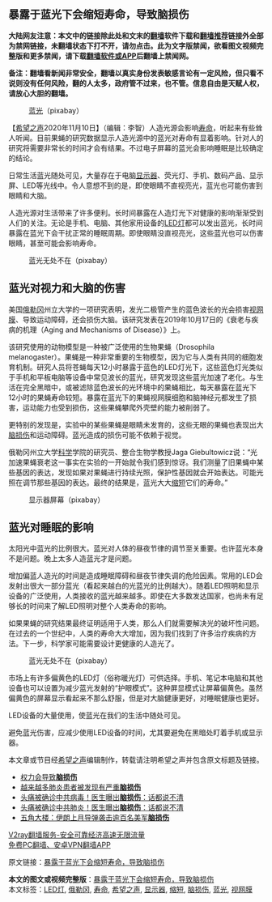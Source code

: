  <h2>暴露于蓝光下会缩短寿命，导致脑损伤</h2> <p class="notice"><b>大陆网友注意：本文中的链接除此处和文末的<a href="https://github.com/bannedbook/fanqiang" >翻墙</a>软件下载和<a href="https://github.com/killgcd/justmysocks/blob/master/README.md">翻墙推荐</a>链接外全部为禁网链接，未翻墙状态下打不开，请勿点击。此为文字版禁闻，欲看图文视频完整版和更多禁闻，请下载<a href="https://github.com/bannedbook/fanqiang">翻墙软件或APP</a>后翻墙上禁闻网。</p><p>备注：翻墙看新闻非常安全，翻墙以真实身份发表敏感言论有一定风险，但只看不说则没有任何风险，翻的人太多，政府管不过来，也不管。信息自由是天赋人权，请放心大胆的翻墙。</b></p>  <div class="entry"> <figure><figcaption><a href="https://www.bannedbook.org/bnews/tag/%E8%93%9D%E5%85%89/" class="st_tag internal_tag" rel="tag" title="标签 蓝光 下的日志">蓝光</a>（pixabay）</figcaption></figure> <p>【<span class='wp_keywordlink_affiliate'><a href="https://www.soundofhope.org" title="希望之声" target="_blank">希望之声</a></span>2020年11月10日】（编辑：李智）人造光源会影响<a href="https://www.bannedbook.org/bnews/tag/%E5%AF%BF%E5%91%BD/" class="st_tag internal_tag" rel="tag" title="标签 寿命 下的日志">寿命</a>，听起来有些耸人听闻。目前果蝇的研究数据显示人造光源中的蓝光对寿命有显着影响。针对人的研究将需要非常长的时间才会有结果。不过电子屏幕的蓝光会影响睡眠是比较确定的结论。</p> <p>日常生活蓝光随处可见，大量存在于电脑<a href="https://www.bannedbook.org/bnews/tag/%e6%98%be%e7%a4%ba%e5%99%a8/" class="st_tag internal_tag" rel="tag" title="标签 显示器 下的日志">显示器</a>、荧光灯、手机、数码产品、显示屏、LED等光线中。令人意想不到的是，即使眼睛不直视亮光，蓝光也可能伤害到眼睛和大脑。</p> <p>人造光源对生活带来了许多便利。长时间暴露在人造灯光下对健康的影响渐渐受到人们的关注。无论是手机、电脑、其他家用设备的<a href="https://www.bannedbook.org/bnews/tag/LED%E7%81%AF/" class="st_tag internal_tag" rel="tag" title="标签 LED灯 下的日志">LED灯</a>都可以发出蓝光，长时间暴露在蓝光下会干扰正常的睡眠周期。即使眼睛没直视亮光，这些蓝光也可以伤害眼睛，甚至可能会影响寿命。</p>  <figure><figcaption>蓝光无处不在（pixabay）</figcaption></figure> <h2>蓝光对视力和大脑的伤害</h2> <p>美国<a href="https://www.bannedbook.org/bnews/tag/%E4%BF%84%E5%8B%92%E5%86%88/" class="st_tag internal_tag" rel="tag" title="标签 俄勒冈 下的日志">俄勒冈</a>州立大学的一项研究表明，发光二极管产生的蓝色波长的光会损害<a href="https://www.bannedbook.org/bnews/tag/%E8%A7%86%E7%BD%91%E8%86%9C/" class="st_tag internal_tag" rel="tag" title="标签 视网膜 下的日志">视网膜</a>、导致运动障碍，还会损伤大脑。该研究发表在2019年10月17日的《衰老与疾病的机理（Aging and Mechanisms of Disease）》上。</p> <p>该研究使用的动物模型是一种被广泛使用的生物果蝇（Drosophila melanogaster）。果蝇是一种非常重要的生物模型，因为它与人类有共同的细胞发育机制。研究人员将苍蝇每天12小时暴露于蓝色的LED灯光下，这些蓝色灯光类似于手机和平板电脑等设备中常见波长的蓝光，研究发现这些蓝光加速了老化。与生活在完全黑暗中，或被滤除蓝色波长的光环境中的果蝇相比，每天暴露在蓝光下12小时的果蝇寿命较短。暴露在蓝光下的果蝇视网膜细胞和脑神经元都发生了损害，运动能力也受到损伤，这些果蝇攀爬外壳壁的能力被削弱了。</p> <p>更特别的发现是，实验中的某些果蝇是眼睛未发育的，这些无眼的果蝇也表现出大<a href="https://www.bannedbook.org/bnews/tag/%E8%84%91%E6%8D%9F%E4%BC%A4/" class="st_tag internal_tag" rel="tag" title="标签 脑损伤 下的日志">脑损伤</a>和运动障碍。蓝光造成的损伤可能不依赖于视觉。</p>  <p>俄勒冈州立大学<span class='wp_keywordlink'><a href="https://www.bannedbook.org/forum11/topic309.html" title="禁片：“科学”的棍子" target="_blank">科学</a></span>学院的研究员、整合生物学教授Jaga Giebultowicz说：“光加速果蝇衰老这一事实在实验的一开始就令我们感到惊讶。我们测量了旧果蝇中某些基因的表达，发现如果对果蝇进行持续光照，保护性基因就会开始表达。可能光照在调节那些基因的表达。最终的结果是，蓝光大大<a href="https://www.bannedbook.org/bnews/tag/%E7%BC%A9%E7%9F%AD/" class="st_tag internal_tag" rel="tag" title="标签 缩短 下的日志">缩短</a>它们的寿命。”</p> <figure><figcaption>显示器屏幕（pixabay）</figcaption></figure> <h2>蓝光对睡眠的影响</h2> <p>太阳光中蓝光的比例很大。蓝光对人体的昼夜节律的调节至关重要。也许蓝光本身不是问题。晚上太多人造蓝光才是问题。</p> <p>增加偏蓝人造光的时间是造成睡眠障碍和昼夜节律失调的危险因素。常用的LED会发射出很大一部分蓝光（看起来越白的光蓝光的比例越大）。随着LED照明和显示设备的广泛使用，人类接收的蓝光越来越多。即使在大多数发达国家，也尚未有足够长的时间来了解LED照明对整个人类寿命的影响。</p>  <p>如果果蝇的研究结果最终证明适用于人类，那么人们就需要解决光的破坏性问题。在过去的一个世纪中，人类的寿命大大增加，因为我们找到了许多治疗疾病的方法。下一步，科学家可能需要设计更健康的人造光了。</p> <figure><figcaption>蓝光无处不在（pixabay）</figcaption></figure> <p>市场上有许多偏黄色的LED灯（俗称暖光灯）可供选择。手机、笔记本电脑和其他设备也可以设置为减少蓝光发射的“护眼模式”。这种屏显模式让屏幕偏黄色。虽然偏黄色的屏幕显示看起来不那么舒服，但是对大脑健康更好，对睡眠健康也更好。</p> <p>LED设备的大量使用，使蓝光在我们的生活中随处可见。</p>  <p>避免蓝光伤害，应减少使用LED设备的时间，尤其要避免在黑暗处盯着手机或显示器。</p> <p>本文章或节目经<a href="https://www.bannedbook.org/bnews/tag/%e5%b8%8c%e6%9c%9b%e4%b9%8b%e5%a3%b0/" class="st_tag internal_tag" rel="tag" title="标签 希望之声 下的日志">希望之声</a>编辑制作，转载请注明希望之声并包含原文标题及链接。</p> <ul class='op-related-articles' title='相关阅读'> <li><a href='https://www.bannedbook.org/bnews/comments/20200221/1368648.html' target='_blank'>权力会导致<b>脑损伤</b></a></li> <li><a href='https://www.bannedbook.org/bnews/comments/20200408/1308421.html' target='_blank'>越来越多肺炎患者被发现有严重<b>脑损伤</b></a></li> <li><a href='https://www.bannedbook.org/bnews/cnnews/20200406/1307494.html' target='_blank'>头痛被确诊中共病毒！医生曝出<b>脑损伤</b>：话都说不清</a></li> <li><a href='https://www.bannedbook.org/bnews/comments/20200406/1307480.html' target='_blank'>头痛被确诊中共肺炎！医生曝出<b>脑损伤</b>：话都说不清</a></li> <li><a href='https://www.bannedbook.org/bnews/baitai/20200211/1275121.html' target='_blank'>五角大楼：伊朗上月导弹袭击逾百名美军<b>脑损伤</b></a></li> </ul> <p class="texttj"> <a href="https://www.bannedbook.org/forum23/topic22702.html" target="_blank">V2ray翻墙服务-安全可靠经济高速无限流量</a><br/> <a href="https://github.com/bannedbook/fanqiang/wiki/%E7%A6%81%E9%97%BB%E7%BD%91%E5%AE%89%E5%8D%93%E7%BF%BB%E5%A2%99%E6%96%B0%E9%97%BBAPP" target="_blank">免费PC翻墙、安卓VPN翻墙APP</a></p><p>原文链接：<a class="src_link"  href="https://www.soundofhope.org/post/440608" target="_blank">暴露于蓝光下会缩短寿命，导致脑损伤</a></p><a name='sharetosocial'></a>       <div><b>本文的图文或视频完整版</b>：<a href='https://www.bannedbook.org/bnews/comments/20201110/1428801.html'>暴露于蓝光下会缩短寿命，导致脑损伤</a></div>  </div><!--END ENTRY--> <div class="postfooter"> <div>本文标签：<a href="https://www.bannedbook.org/bnews/tag/LED%E7%81%AF/" rel="tag">LED灯</a>, <a href="https://www.bannedbook.org/bnews/tag/%E4%BF%84%E5%8B%92%E5%86%88/" rel="tag">俄勒冈</a>, <a href="https://www.bannedbook.org/bnews/tag/%E5%AF%BF%E5%91%BD/" rel="tag">寿命</a>, <a href="https://www.bannedbook.org/bnews/tag/%e5%b8%8c%e6%9c%9b%e4%b9%8b%e5%a3%b0/" rel="tag">希望之声</a>, <a href="https://www.bannedbook.org/bnews/tag/%e6%98%be%e7%a4%ba%e5%99%a8/" rel="tag">显示器</a>, <a href="https://www.bannedbook.org/bnews/tag/%E7%BC%A9%E7%9F%AD/" rel="tag">缩短</a>, <a href="https://www.bannedbook.org/bnews/tag/%E8%84%91%E6%8D%9F%E4%BC%A4/" rel="tag">脑损伤</a>, <a href="https://www.bannedbook.org/bnews/tag/%E8%93%9D%E5%85%89/" rel="tag">蓝光</a>, <a href="https://www.bannedbook.org/bnews/tag/%E8%A7%86%E7%BD%91%E8%86%9C/" rel="tag">视网膜</a></div>  </div><!--END POSTFOOTER--> 